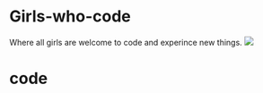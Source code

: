 # Girls-who-code

Where all girls are welcome to code and experince new things.
![](http://women2.com/wp-content/uploads/2012/09/Girls-who-Code.jpg)

# code
